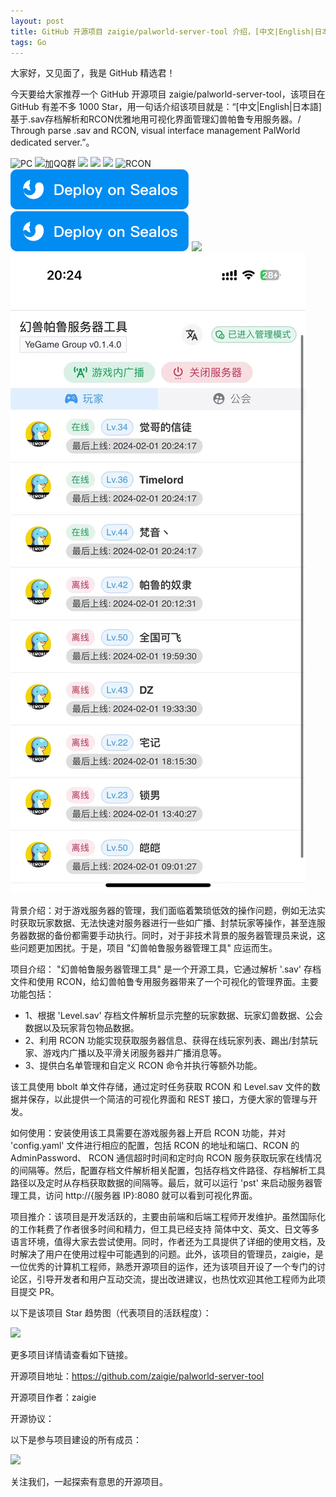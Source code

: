 ```yaml
---
layout: post
title: GitHub 开源项目 zaigie/palworld-server-tool 介绍，[中文|English|日本語]基于.sav存档解析和RCON优雅地用可视化界面管理幻兽帕鲁专用服务器。/ Through parse .sav and RCON, visual interface management PalWorld dedicated server.
tags: Go
---
```


大家好，又见面了，我是 GitHub 精选君！

今天要给大家推荐一个 GitHub 开源项目 zaigie/palworld-server-tool，该项目在 GitHub 有差不多 1000 Star，用一句话介绍该项目就是：“[中文|English|日本語]基于.sav存档解析和RCON优雅地用可视化界面管理幻兽帕鲁专用服务器。/ Through parse .sav and RCON, visual interface management PalWorld dedicated server.”。



![PC](https://raw.githubusercontent.com/zaigie/palworld-server-tool/master/./docs/img/pst-zh-1.png)
![加QQ群](https://raw.githubusercontent.com/zaigie/palworld-server-tool/master/./docs/img/add_group.jpg)
![](https://raw.githubusercontent.com/zaigie/palworld-server-tool/master/./docs/img/pst-zh-2.png)
![](https://raw.githubusercontent.com/zaigie/palworld-server-tool/master/./docs/img/pst-zh-3.png)
![](https://raw.githubusercontent.com/zaigie/palworld-server-tool/master/./docs/img/pst-zh-4.png)
![RCON](https://raw.githubusercontent.com/zaigie/palworld-server-tool/master/./docs/img/rcon.png)
![](https://raw.githubusercontent.com/labring-actions/templates/main/Deploy-on-Sealos.svg)
![](https://raw.githubusercontent.com/labring-actions/templates/main/Deploy-on-Sealos.svg)
![](https://pub.idqqimg.com/wpa/images/group.png)
![](https://raw.githubusercontent.com/zaigie/palworld-server-tool/master/./docs/img/pst-zh-m-1.png)



背景介绍：对于游戏服务器的管理，我们面临着繁琐低效的操作问题，例如无法实时获取玩家数据、无法快速对服务器进行一些如广播、封禁玩家等操作，甚至连服务器数据的备份都需要手动执行。同时，对于非技术背景的服务器管理员来说，这些问题更加困扰。于是，项目 "幻兽帕鲁服务器管理工具" 应运而生。

项目介绍： "幻兽帕鲁服务器管理工具" 是一个开源工具，它通过解析 '.sav' 存档文件和使用 RCON，给幻兽帕鲁专用服务器带来了一个可视化的管理界面。主要功能包括：

- 1、根据 'Level.sav' 存档文件解析显示完整的玩家数据、玩家幻兽数据、公会数据以及玩家背包物品数据。
- 2、利用 RCON 功能实现获取服务器信息、获得在线玩家列表、踢出/封禁玩家、游戏内广播以及平滑关闭服务器并广播消息等。
- 3、提供白名单管理和自定义 RCON 命令并执行等额外功能。

该工具使用 bbolt 单文件存储，通过定时任务获取 RCON 和 Level.sav 文件的数据并保存，以此提供一个简洁的可视化界面和 REST 接口，方便大家的管理与开发。

如何使用：安装使用该工具需要在游戏服务器上开启 RCON 功能，并对 'config.yaml' 文件进行相应的配置，包括 RCON 的地址和端口、RCON 的 AdminPassword、 RCON 通信超时时间和定时向 RCON 服务获取玩家在线情况的间隔等。然后，配置存档文件解析相关配置，包括存档文件路径、存档解析工具路径以及定时从存档获取数据的间隔等。最后，就可以运行 'pst' 来启动服务器管理工具，访问 http://{服务器 IP}:8080 就可以看到可视化界面。

项目推介：该项目是开发活跃的，主要由前端和后端工程师开发维护。虽然国际化的工作耗费了作者很多时间和精力，但工具已经支持 简体中文、英文、日文等多语言环境，值得大家去尝试使用。同时，作者还为工具提供了详细的使用文档，及时解决了用户在使用过程中可能遇到的问题。此外，该项目的管理员，zaigie，是一位优秀的计算机工程师，熟悉开源项目的运作，还为该项目开设了一个专门的讨论区，引导开发者和用户互动交流，提出改进建议，也热忱欢迎其他工程师为此项目提交 PR。


以下是该项目 Star 趋势图（代表项目的活跃程度）：

![](https://api.star-history.com/svg?repos=zaigie/palworld-server-tool&type=Timeline)

更多项目详情请查看如下链接。

开源项目地址：https://github.com/zaigie/palworld-server-tool 

开源项目作者：zaigie

开源协议：

以下是参与项目建设的所有成员：

![](https://contrib.rocks/image?repo=zaigie/palworld-server-tool)

关注我们，一起探索有意思的开源项目。

